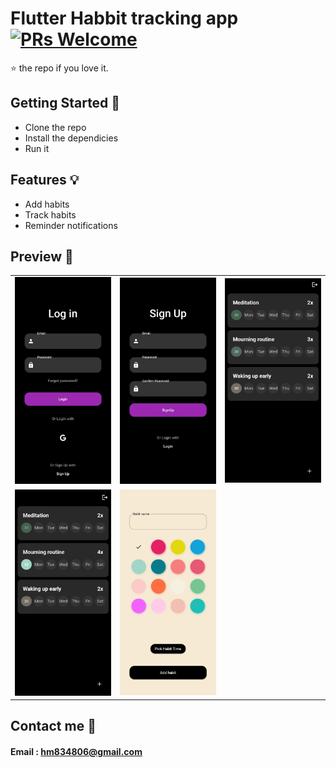 # Flutter Habbit tracking app [![PRs Welcome](https://img.shields.io/badge/PRs-welcome-brightgreen.svg?style=flat-square)](http://makeapullrequest.com)


⭐️ the repo if you love it.

## Getting Started 🚀

- Clone the repo
- Install the dependicies
- Run it

## Features 💡

- Add habits
- Track habits
- Reminder notifications

## Preview 📸


|                                           |                                           |                                           |
| ----------------------------------------- | ----------------------------------------- | ----------------------------------------- |
| <img src="screenshots/screenshot1.jpg" width="400"> | <img src="screenshots/screenshot2.jpg" width="400"> | <img src="screenshots/screenshot3.jpg" width="400"> |
| <img src="screenshots/screenshot4.jpg" width="400"> | <img src="screenshots/screenshot5.jpg" width="400"> | 

## Contact me 📧
#### Email : hm834806@gmail.com

